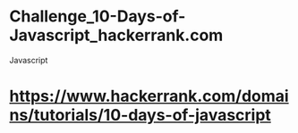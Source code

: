 # Challenge_10-Days-of-Javascript_hackerrank.com
Javascript
# https://www.hackerrank.com/domains/tutorials/10-days-of-javascript
